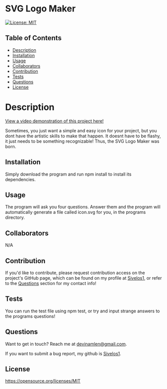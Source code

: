 # SVG Logo Maker

  [![License: MIT](https://img.shields.io/badge/License-MIT-yellow.svg)](https://opensource.org/licenses/MIT)

  ## Table of Contents
  
  - [Description](#description)
  - [Installation](#installation)
  - [Usage](#usage)
  - [Collaborators](#collaborators)
  - [Contribution](#contribution)
  - [Tests](#tests)
  - [Questions](#questions)
  - [License](#license)
  
  # Description

  [View a video demonstration of this project here!](https://youtu.be/hGM4uwWSBCc)

  Sometimes, you just want a simple and easy icon for your project, but you dont have the artistic skills to make that happen. It doesnt have to be flashy, it just needs to be something recognizable! Thus, the SVG Logo Maker was born.

  ## Installation

  Simply download the program and run npm install to install its dependencies.

  ## Usage

  The program will ask you four questions. Answer them and the program will automatically generate a file called icon.svg for you, in the programs directory.

  ## Collaborators

  N/A

  ## Contribution

  If you'd like to contribute, please request contribution access on the project's GitHub page, which can be found on my profile at [Sivelos1](https://github.com/Sivelos1), or refer to the [Questions](#questions) section for my contact info!

  ## Tests

  You can run the test file using npm test, or try and input strange answers to the programs questions!

  ## Questions

  Want to get in touch? Reach me at devinamlen@gmail.com.

  If you want to submit a bug report, my github is [Sivelos1](https://github.com/Sivelos1).

  ## License

  https://opensource.org/licenses/MIT
